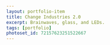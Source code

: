 ```yaml
---
layout: portfolio-item
title: Change Industries 2.0
excerpt: Brainwaves, glass, and LEDs.
tags: [portfolio]
photoset_id: 72157623251522667
---
```

